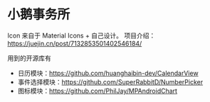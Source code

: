 # 小鹅事务所

Icon 来自于 Material Icons + 自己设计。
项目介绍：https://juejin.cn/post/7132853501402546184/

用到的开源库有
- 日历模块：https://github.com/huanghaibin-dev/CalendarView
- 事件选择模块：https://github.com/SuperRabbitD/NumberPicker
- 图标模块：https://github.com/PhilJay/MPAndroidChart